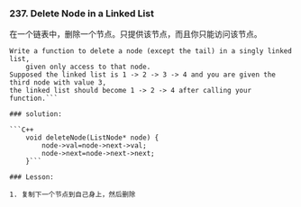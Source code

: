 
### 237. Delete Node in a Linked List

在一个链表中，删除一个节点。只提供该节点，而且你只能访问该节点。
```
Write a function to delete a node (except the tail) in a singly linked list, 
    given only access to that node.
Supposed the linked list is 1 -> 2 -> 3 -> 4 and you are given the third node with value 3, 
the linked list should become 1 -> 2 -> 4 after calling your function.```

### solution:

```C++
    void deleteNode(ListNode* node) {
        node->val=node->next->val;
        node->next=node->next->next;
    }```

### Lesson:

1. 复制下一个节点到自己身上，然后删除